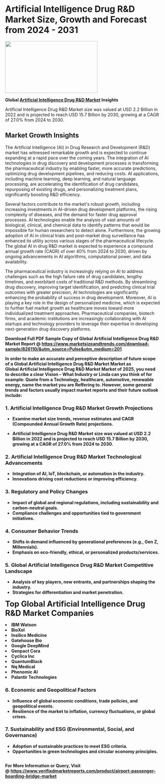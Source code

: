 <H1>Artificial Intelligence Drug R&D Market Size, Growth and Forecast from 2024 - 2031</H1><img class="aligncenter size-medium wp-image-584254" src="https://thirdeyenews.in/wp-content/uploads/2024/09/Global-Market-Research-300x168.jpeg" alt="" width="300" height="168" /><p><strong>Global&nbsp;<a href="https://www.marketsizeandtrends.com/download-sample/826110/&amp;utm_source=Pulse&amp;utm_medium=201">Artificial Intelligence Drug R&D Market</a> Insights</strong></p><p>Artificial Intelligence Drug R&D Market size was valued at USD 2.2 Billion in 2022 and is projected to reach USD 15.7 Billion by 2030, growing at a CAGR of 27.0% from 2024 to 2030.</p><p><h2>Market Growth Insights</h2> <p>The Artificial Intelligence (AI) in Drug Research and Development (R&D) market has witnessed remarkable growth and is expected to continue expanding at a rapid pace over the coming years. The integration of AI technologies in drug discovery and development processes is transforming the pharmaceutical industry by enabling faster, more accurate predictions, optimizing drug development pipelines, and reducing costs. AI applications, including machine learning, deep learning, and natural language processing, are accelerating the identification of drug candidates, repurposing of existing drugs, and personalizing treatment plans, significantly boosting R&D efficiency.</p> <p><strong></strong></p> <p>Several factors contribute to the market's robust growth, including increasing investments in AI-driven drug development platforms, the rising complexity of diseases, and the demand for faster drug approval processes. AI technologies enable the analysis of vast amounts of biological, clinical, and chemical data to identify patterns that would be impossible for human researchers to detect alone. Furthermore, the growing adoption of AI in clinical trials and post-market drug surveillance has enhanced its utility across various stages of the pharmaceutical lifecycle. The global AI in drug R&D market is expected to experience a compound annual growth rate (CAGR) of over 40% from 2024 to 2030, driven by ongoing advancements in AI algorithms, computational power, and data availability.</p> <p>The pharmaceutical industry is increasingly relying on AI to address challenges such as the high failure rate of drug candidates, lengthy timelines, and exorbitant costs of traditional R&D methods. By streamlining drug discovery, improving target identification, and predicting clinical trial outcomes with greater precision, AI technologies are significantly enhancing the probability of success in drug development. Moreover, AI is playing a key role in the design of personalized medicine, which is expected to further fuel market growth as healthcare moves toward more individualized treatment approaches. Pharmaceutical companies, biotech firms, and academic institutions are increasingly collaborating with AI startups and technology providers to leverage their expertise in developing next-generation drug discovery platforms.</p> <p><strong></p><p><span class=""><strong>Download Full PDF Sample Copy of Global Artificial Intelligence Drug R&D Market Report</strong> @ <a href="https://www.marketsizeandtrends.com/download-sample/826110/&amp;utm_source=Pulse&amp;utm_medium=201" target="_blank">https://www.marketsizeandtrends.com/download-sample/826110/&amp;utm_source=Pulse&amp;utm_medium=201</a></span></p><p>In order to make an accurate and perceptive description of future scope of a Global&nbsp;Artificial Intelligence Drug R&D Market Market as Global&nbsp;Artificial Intelligence Drug R&D Market Market of 2025, you need to describe a clear Vision &ndash; What Industry or Linda can you think of for example: Quote from a Technology, healthcare, automotive, renewable energy, name the market you are Reffering to. However, some general trends and factors usually impact market reports and their future outlook include:</p><h3>1.&nbsp;<strong>Artificial Intelligence Drug R&D Market Growth Projections</strong></h3><ul><li>Examine market size trends, revenue estimates and CAGR (Compounded Annual Growth Rate) projections.</li><li><p>Artificial Intelligence Drug R&D Market size was valued at USD 2.2 Billion in 2022 and is projected to reach USD 15.7 Billion by 2030, growing at a CAGR of 27.0% from 2024 to 2030.</p></li></ul><h3>2.&nbsp;<strong>Artificial Intelligence Drug R&D Market Technological Advancements</strong></h3><ul><li>Integration of AI, IoT, blockchain, or automation in the industry.</li><li>Innovations driving cost reductions or improving efficiency.</li></ul><h3>3.&nbsp;<strong>Regulatory and Policy Changes</strong></h3><ul><li>Impact of global and regional regulations, including sustainability and carbon-neutral goals.</li><li>Compliance challenges and opportunities tied to government initiatives.</li></ul><h3>4.&nbsp;<strong>Consumer Behavior Trends</strong></h3><ul><li>Shifts in demand influenced by generational preferences (e.g., Gen Z, Millennials).</li><li>Emphasis on eco-friendly, ethical, or personalized products/services.</li></ul><h3>5.&nbsp;<strong>Global Artificial Intelligence Drug R&D Market Competitive Landscape</strong></h3><ul><li>Analysis of key players, new entrants, and partnerships shaping the industry.</li><li>Strategies for differentiation and market penetration.</li></ul><p data-pm-slice="1 1 []"><span style="color: inherit; font-family: inherit; font-size: 25px;">Top Global Artificial Intelligence Drug R&D Market Companies</span></p><div class="" data-test-id=""><p><li>IBM Watson</li><li> BioXel</li><li> Insilico Medicine</li><li> Gatehouse Bio</li><li> Google DeepMind</li><li> Genpact Cora</li><li> Cyclica Inc</li><li> QuantumBlack</li><li> Nq Medical</li><li> Phenomic AI</li><li> Palantir Technologies</li></p></div><h3>6.&nbsp;<strong>Economic and Geopolitical Factors</strong></h3><ul><li>Influence of global economic conditions, trade policies, and geopolitical events.</li><li>Resilience of the market to inflation, currency fluctuations, or global crises.</li></ul><h3>7.&nbsp;<strong>Sustainability and ESG (Environmental, Social, and Governance)</strong></h3><ul><li>Adoption of sustainable practices to meet ESG criteria.</li><li>Opportunities in green technologies and circular economy principles.</li></ul><h2><strong style="font-size: 14px;">For More Information or Query, Visit @&nbsp;</strong><a style="background-color: #ffffff; font-size: 14px;" href="https://www.marketsizeandtrends.com/report/artificial-intelligence-drug-r-d-market/" target="_blank">https://www.verifiedmarketreports.com/product/airport-passenger-boarding-bridge-market</a></h2>
